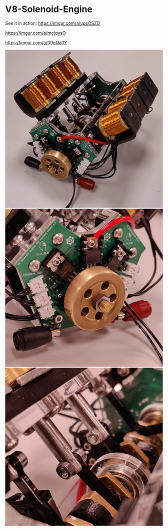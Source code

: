 # V8-Solenoid-Engine

See it in action:
https://imgur.com/a/upsOSZD

https://imgur.com/a/mojqysO

https://imgur.com/a/09qQa0Y

 <img src="https://raw.githubusercontent.com/GustavAbrahamsson/V8-Solenoid-Engine/main/Pictures/V8_1.jpg">
 <img src="https://raw.githubusercontent.com/GustavAbrahamsson/V8-Solenoid-Engine/main/Pictures/V8_2.jpg">
 <img src="https://raw.githubusercontent.com/GustavAbrahamsson/V8-Solenoid-Engine/main/Pictures/V8_3.jpg">

